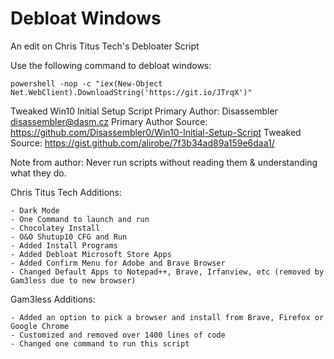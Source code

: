 # Debloat Windows
An edit on Chris Titus Tech's Debloater Script

Use the following command to debloat windows:

	powershell -nop -c "iex(New-Object Net.WebClient).DownloadString('https://git.io/JTrqX')"


 Tweaked Win10 Initial Setup Script
 Primary Author: Disassembler <disassembler@dasm.cz>
 Primary Author Source: https://github.com/Disassembler0/Win10-Initial-Setup-Script
 Tweaked Source: https://gist.github.com/alirobe/7f3b34ad89a159e6daa1/
 
 Note from author: Never run scripts without reading them & understanding what they do.

 Chris Titus Tech Additions:

	- Dark Mode
	- One Command to launch and run
	- Chocolatey Install
	- O&O Shutup10 CFG and Run
	- Added Install Programs
	- Added Debloat Microsoft Store Apps
	- Added Confirm Menu for Adobe and Brave Browser
	- Changed Default Apps to Notepad++, Brave, Irfanview, etc (removed by Gam3less due to new browser)

 Gam3less Additions:

	- Added an option to pick a browser and install from Brave, Firefox or Google Chrome
	- Customized and removed over 1400 lines of code
	- Changed one command to run this script


